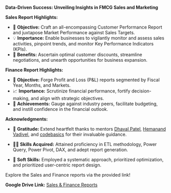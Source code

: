 **Data-Driven Success: Unveiling Insights in FMCG Sales and Marketing**

**Sales Report Highlights:**
- 🎯 **Objective:** Craft an all-encompassing Customer Performance Report and juxtapose Market Performance against Sales Targets.
- 💡 **Importance:** Enable businesses to vigilantly monitor and assess sales activities, pinpoint trends, and monitor Key Performance Indicators (KPIs).
- 💼 **Benefits:** Ascertain optimal customer discounts, streamline negotiations, and unearth opportunities for business expansion.

**Finance Report Highlights:**
- 💼 **Objective:** Forge Profit and Loss (P&L) reports segmented by Fiscal Year, Months, and Markets.
- 📈 **Importance:** Scrutinize financial performance, fortify decision-making, and align with strategic objectives.
- 🎉 **Achievements:** Gauge against industry peers, facilitate budgeting, and instill confidence in the financial outlook.

**Acknowledgments:**
- 🙏 **Gratitude:** Extend heartfelt thanks to mentors [Dhaval Patel](linkedin.com/in/dhavalsays), [Hemanand Vadivel](linkedin.com/in/hemvad), and [codebasics](https://codebasics.io/) for their invaluable guidance.

- 👩‍💻 **Skills Acquired:** Attained proficiency in ETL methodology, Power Query, Power Pivot, DAX, and adept report generation.
- 🌟 **Soft Skills:** Employed a systematic approach, prioritized optimization, and prioritized user-centric report design.

Explore the Sales and Finance reports via the provided link!

**Google Drive Link:** [Sales & Finance Reports](https://drive.google.com/drive/folders/1udeswGl-LbckuLcxazad7R0YfMFs_a9h?usp=sharing)
